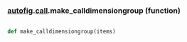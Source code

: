 ### [autofig](autofig.md).[call](autofig.call.md).make_calldimensiongroup (function)


```py

def make_calldimensiongroup(items)

```


